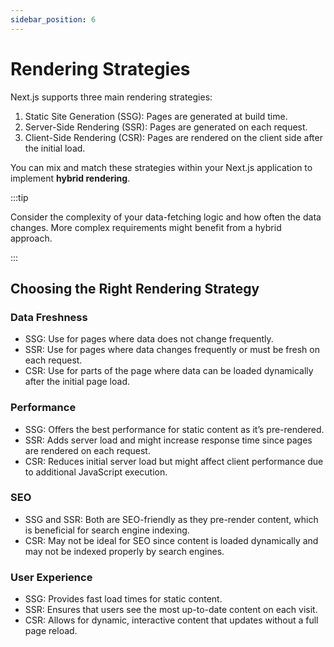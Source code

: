 ```yaml
---
sidebar_position: 6
---
```


# Rendering Strategies

Next.js supports three main rendering strategies:

1. Static Site Generation (SSG): Pages are generated at build time.
2. Server-Side Rendering (SSR): Pages are generated on each request.
3. Client-Side Rendering (CSR): Pages are rendered on the client side after the
   initial load.

You can mix and match these strategies within your Next.js application to
implement **hybrid rendering**.

:::tip

Consider the complexity of your data-fetching logic and how often the data
changes. More complex requirements might benefit from a hybrid approach.

:::

## Choosing the Right Rendering Strategy

### Data Freshness

- SSG: Use for pages where data does not change frequently.
- SSR: Use for pages where data changes frequently or must be fresh on each
  request.
- CSR: Use for parts of the page where data can be loaded dynamically after the
  initial page load.

### Performance

- SSG: Offers the best performance for static content as it’s pre-rendered.
- SSR: Adds server load and might increase response time since pages are
  rendered on each request.
- CSR: Reduces initial server load but might affect client performance due to
  additional JavaScript execution.

### SEO

- SSG and SSR: Both are SEO-friendly as they pre-render content, which is
  beneficial for search engine indexing.
- CSR: May not be ideal for SEO since content is loaded dynamically and may not
  be indexed properly by search engines.

### User Experience

- SSG: Provides fast load times for static content.
- SSR: Ensures that users see the most up-to-date content on each visit.
- CSR: Allows for dynamic, interactive content that updates without a full page
  reload.
